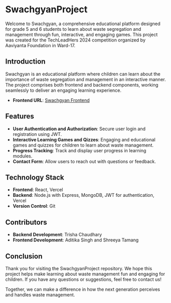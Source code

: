 # SwachgyanProject

Welcome to Swachgyan, a comprehensive educational platform designed for grade 5 and 6 students to learn about waste segregation and management through fun, interactive, and engaging games. This project was created for the TechLeadHers 2024 competition organized by Aaviyanta Foundation in Ward-17.

## Introduction

Swachgyan is an educational platform where children can learn about the importance of waste segregation and management in an interactive manner. The project comprises both frontend and backend components, working seamlessly to deliver an engaging learning experience.

- **Frontend URL**: [Swachgyan Frontend](https://swachgyaan.vercel.app/)

## Features

- **User Authentication and Authorization**: Secure user login and registration using JWT.
- **Interactive Learning Games and Qizzes**: Engaging and educational games and quizzes for children to learn about waste management.
- **Progress Tracking**: Track and display user progress in learning modules.
- **Contact Form**: Allow users to reach out with questions or feedback.

## Technology Stack

- **Frontend**: React, Vercel
- **Backend**: Node.js with Express, MongoDB, JWT for authentication, Vercel
- **Version Control**: Git

## Contributors

- **Backend Development**: Trisha Chaudhary 
- **Frontend Development**: Aditika Singh and Shreeya Tamang

## Conclusion

Thank you for visiting the SwachgyanProject repository. We hope this project helps make learning about waste management fun and engaging for children. If you have any questions or suggestions, feel free to contact us!

Together, we can make a difference in how the next generation perceives and handles waste management.
